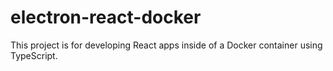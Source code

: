 # electron-react-docker
This project is for developing React apps inside of a Docker container using TypeScript. 

